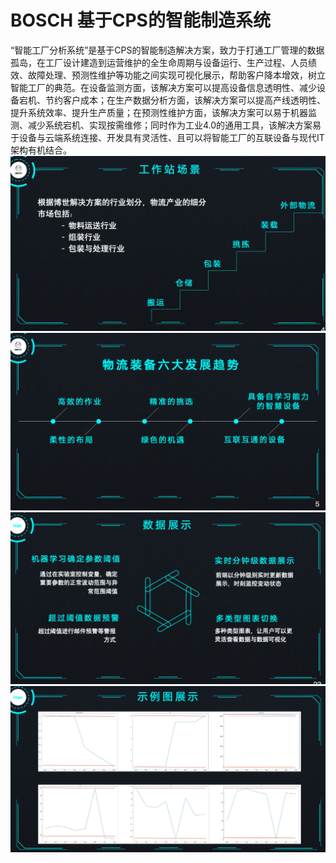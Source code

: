 # BOSCH 基于CPS的智能制造系统
“智能工厂分析系统”是基于CPS的智能制造解决方案，致力于打通工厂管理的数据孤岛，在工厂设计建造到运营维护的全生命周期与设备运行、生产过程、人员绩效、故障处理、预测性维护等功能之间实现可视化展示，帮助客户降本增效，树立智能工厂的典范。在设备监测方面，该解决方案可以提高设备信息透明性、减少设备宕机、节约客户成本；在生产数据分析方面，该解决方案可以提高产线透明性、提升系统效率、提升生产质量；在预测性维护方面，该解决方案可以易于机器监测、减少系统宕机、实现按需维修；同时作为工业4.0的通用工具，该解决方案易于设备与云端系统连接、开发具有灵活性、且可以将智能工厂的互联设备与现代IT架构有机结合。
![image](https://github.com/linqd1/BOSCH/blob/master/image/1.png)
![image](https://github.com/linqd1/BOSCH/blob/master/image/2.png)
![image](https://github.com/linqd1/BOSCH/blob/master/image/3.png)
![image](https://github.com/linqd1/BOSCH/blob/master/image/4.png)
